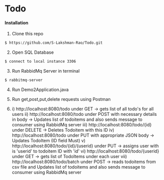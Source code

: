 # Todo

#### Installation

1. Clone this repo

```sh
$ https://github.com/S-Lakshman-Rao/Todo.git
```

2. Open SQL Database
```sh
$ connect to local instance 3306
```

3. Run RabbidMq Server in terminal 
```sh
$ rabbitmq-server 
```

4. Run Demo2Application.java 

5. Run get,post,put,delete requests using Postman

5. i) http://localhost:8080/todo under GET -> gets list of all todo's for all users
   ii) http://localhost:8080/todo under POST with necessary details in body -> Updates list of todoitems and also sends message to consumer using RabbidMq server
   iii) http://localhost:8080/todo/{id} under DELETE -> Deletes Todoitem with this ID
   iv) http://localhost:8080/todo under PUT with appropriate JSON body -> Updates TodoItem (ID field Must)
   v) http://localhost:8080/todo/{id}/{userid} under PUT -> assigns user with is 'userid' to todoitem ID with 'id'
   vi) http://localhost:8080/todo/{userid} under GET -> gets list of TodoItems under each user
   vii) http://localhost:8080/todo/batch under POST -> reads todoitems from csv file and Updates list of todoitems and also sends message to consumer using RabbidMq server
   
